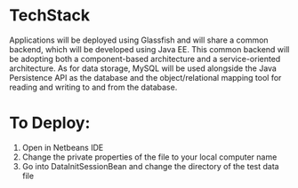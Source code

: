 # TechStack
Applications will be deployed using Glassfish and will share a common backend, which
will be developed using Java EE. This common backend will be adopting both a
component-based architecture and a service-oriented architecture. As for data storage,
MySQL will be used alongside the Java Persistence API as the database and the
object/relational mapping tool for reading and writing to and from the database.

# To Deploy:
1. Open in Netbeans IDE
2. Change the private properties of the file to your local computer name
3. Go into DataInitSessionBean and change the directory of the test data file

